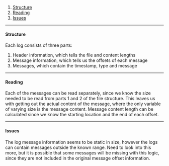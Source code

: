 1. [Structure](doc/log.md#structure)
2. [Reading](doc/log.md#reading)
3. [Issues](doc/log.md#issues)

---

#### Structure

Each log consists of three parts:
1. Header information, which tells the file and content lengths
2. Message information, which tells us the offsets of each message
3. Messages, which contain the timestamp, type and message

---

#### Reading

Each of the messages can be read separately, since we know the size needed to be read from parts 1 and 2 of the file structure. This leaves us with getting out the actual content of the message, where the only variable of varying size is the message content. Message content length can be calculated since we know the starting location and the end of each offset.

---

#### Issues

The log message information seems to be static in size, however the logs can contain messages outside the known range. Need to look into this more, but it is possible that some messages will be missing with this logic, since they are not included in the original message offset information.
